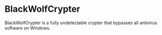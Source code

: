 # BlackWolfCrypter
BlackWolfCrypter is a fully undetectable crypter that bypasses all antivirus software on Windows.
